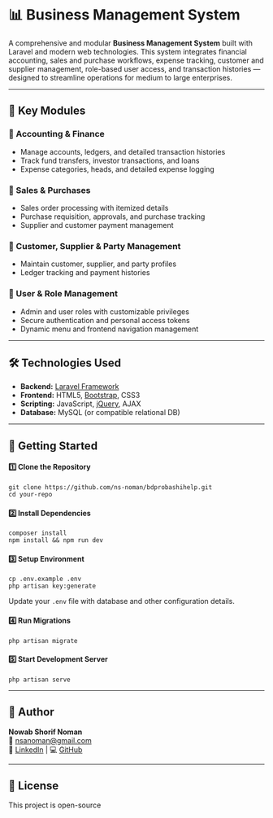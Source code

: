 <h1>📊 Business Management System</h1>
<p>
  A comprehensive and modular <strong>Business Management System</strong> built with Laravel and modern web technologies.  
  This system integrates financial accounting, sales and purchase workflows, expense tracking, customer and supplier management, 
  role-based user access, and transaction histories — designed to streamline operations for medium to large enterprises.
</p>

<hr>

<h2>🌟 Key Modules</h2>

<h3>💼 Accounting & Finance</h3>
<ul>
  <li>Manage accounts, ledgers, and detailed transaction histories</li>
  <li>Track fund transfers, investor transactions, and loans</li>
  <li>Expense categories, heads, and detailed expense logging</li>
</ul>

<h3>🛒 Sales & Purchases</h3>
<ul>
  <li>Sales order processing with itemized details</li>
  <li>Purchase requisition, approvals, and purchase tracking</li>
  <li>Supplier and customer payment management</li>
</ul>

<h3>👥 Customer, Supplier & Party Management</h3>
<ul>
  <li>Maintain customer, supplier, and party profiles</li>
  <li>Ledger tracking and payment histories</li>
</ul>

<h3>🔐 User & Role Management</h3>
<ul>
  <li>Admin and user roles with customizable privileges</li>
  <li>Secure authentication and personal access tokens</li>
  <li>Dynamic menu and frontend navigation management</li>
</ul>

<hr>

<h2>🛠️ Technologies Used</h2>
<ul>
  <li><strong>Backend:</strong> <a href="https://laravel.com" target="_blank">Laravel Framework</a></li>
  <li><strong>Frontend:</strong> HTML5, <a href="https://getbootstrap.com" target="_blank">Bootstrap</a>, CSS3</li>
  <li><strong>Scripting:</strong> JavaScript, <a href="https://jquery.com" target="_blank">jQuery</a>, AJAX</li>
  <li><strong>Database:</strong> MySQL (or compatible relational DB)</li>
</ul>

<hr>

<h2>🚀 Getting Started</h2>

<h4>1️⃣ Clone the Repository</h4>
<pre><code>git clone https://github.com/ns-noman/bdprobashihelp.git
cd your-repo</code></pre>

<h4>2️⃣ Install Dependencies</h4>
<pre><code>composer install
npm install &amp;&amp; npm run dev</code></pre>

<h4>3️⃣ Setup Environment</h4>
<pre><code>cp .env.example .env
php artisan key:generate</code></pre>
<p>Update your <code>.env</code> file with database and other configuration details.</p>

<h4>4️⃣ Run Migrations</h4>
<pre><code>php artisan migrate</code></pre>

<h4>5️⃣ Start Development Server</h4>
<pre><code>php artisan serve</code></pre>

<hr>

<h2>👤 Author</h2>
<p>
  <strong>Nowab Shorif Noman</strong><br>
  📧 <a href="mailto:nsanoman@gmail.com">nsanoman@gmail.com</a><br>
  🔗 <a href="https://www.linkedin.com/in/nowab-shorif/" target="_blank">LinkedIn</a> | 
  💻 <a href="https://github.com/ns-noman" target="_blank">GitHub</a>
</p>

<hr>

<h2>📄 License</h2>
<p>
  This project is open-source
</p>
